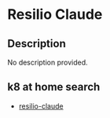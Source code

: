 # Resilio Claude

## Description

No description provided.

## k8 at home search

- [resilio-claude](https://nanne.dev/k8s-at-home-search/#/resilio-claude)
